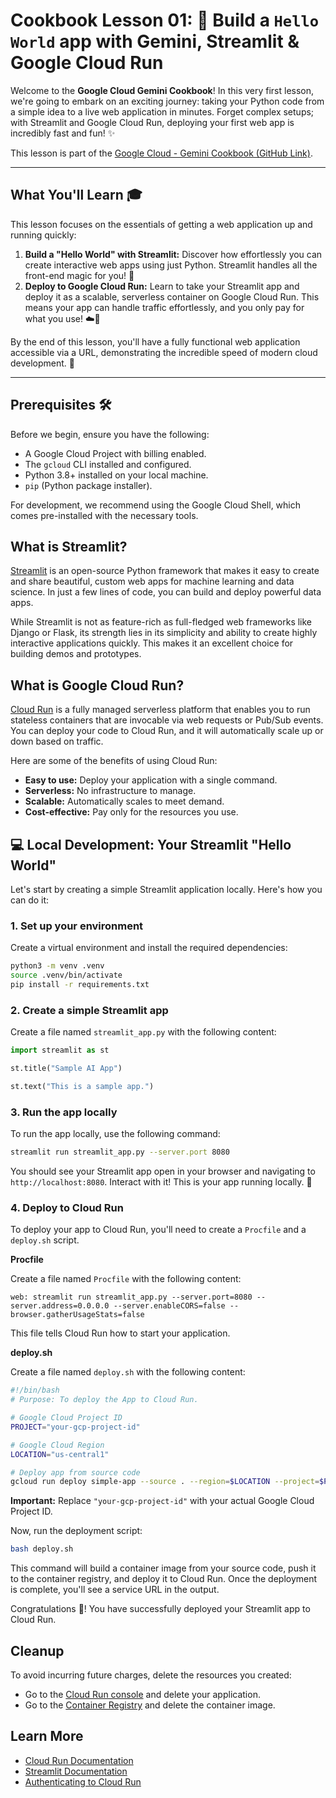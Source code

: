 # Cookbook Lesson 01: 🚀 Build a `Hello World` app with Gemini, Streamlit & Google Cloud Run

Welcome to the **Google Cloud Gemini Cookbook**! In this very first lesson,
we're going to embark on an exciting journey: taking your Python code from a
simple idea to a live web application in minutes. Forget complex setups; with
Streamlit and Google Cloud Run, deploying your first web app is incredibly fast
and fun! ✨

This lesson is part of the [Google Cloud - Gemini Cookbook (GitHub Link)](https://github.com/msampathkumar/msampathkumar.github.io/tree/master/docs/google-cloud-gemini-cookbook/).

______________________________________________________________________

## What You'll Learn 🎓

This lesson focuses on the essentials of getting a web application up and
running quickly:

1. **Build a "Hello World" with Streamlit:** Discover how effortlessly you can
   create interactive web apps using just Python. Streamlit handles all the
   front-end magic for you! 🐍
1. **Deploy to Google Cloud Run:** Learn to take your Streamlit app and deploy
   it as a scalable, serverless container on Google Cloud Run. This means your
   app can handle traffic effortlessly, and you only pay for what you use! ☁️💸

By the end of this lesson, you'll have a fully functional web application
accessible via a URL, demonstrating the incredible speed of modern cloud
development. 🚀

______________________________________________________________________

## Prerequisites 🛠️

Before we begin, ensure you have the following:

- A Google Cloud Project with billing enabled.
- The `gcloud` CLI installed and configured.
- Python 3.8+ installed on your local machine.
- `pip` (Python package installer).

For development, we recommend using the Google Cloud Shell, which comes
pre-installed with the necessary tools.

## What is Streamlit?

[Streamlit](https://streamlit.io/) is an open-source Python framework that
makes it easy to create and share beautiful, custom web apps for machine
learning and data science. In just a few lines of code, you can build and
deploy powerful data apps.

While Streamlit is not as feature-rich as full-fledged web frameworks like
Django or Flask, its strength lies in its simplicity and ability to create
highly interactive applications quickly. This makes it an excellent choice for
building demos and prototypes.

## What is Google Cloud Run?

[Cloud Run](https://cloud.google.com/run) is a fully managed serverless
platform that enables you to run stateless containers that are invocable via
web requests or Pub/Sub events. You can deploy your code to Cloud Run, and it
will automatically scale up or down based on traffic.

Here are some of the benefits of using Cloud Run:

- **Easy to use:** Deploy your application with a single command.
- **Serverless:** No infrastructure to manage.
- **Scalable:** Automatically scales to meet demand.
- **Cost-effective:** Pay only for the resources you use.

## 💻 Local Development: Your Streamlit "Hello World"

Let's start by creating a simple Streamlit application locally. Here's how you
can do it:

### 1. Set up your environment

Create a virtual environment and install the required dependencies:

```bash
python3 -m venv .venv
source .venv/bin/activate
pip install -r requirements.txt
```

### 2. Create a simple Streamlit app

Create a file named `streamlit_app.py` with the following content:

```python
import streamlit as st

st.title("Sample AI App")

st.text("This is a sample app.")
```

### 3. Run the app locally

To run the app locally, use the following command:

```bash
streamlit run streamlit_app.py --server.port 8080
```

You should see your Streamlit app open in your browser and navigating to
`http://localhost:8080`. Interact with it! This is your app running locally. 🚀

### 4. Deploy to Cloud Run

To deploy your app to Cloud Run, you'll need to create a `Procfile` and a
`deploy.sh` script.

**Procfile**

Create a file named `Procfile` with the following content:

```
web: streamlit run streamlit_app.py --server.port=8080 --server.address=0.0.0.0 --server.enableCORS=false --browser.gatherUsageStats=false
```

This file tells Cloud Run how to start your application.

**deploy.sh**

Create a file named `deploy.sh` with the following content:

```bash
#!/bin/bash
# Purpose: To deploy the App to Cloud Run.

# Google Cloud Project ID
PROJECT="your-gcp-project-id"

# Google Cloud Region
LOCATION="us-central1"

# Deploy app from source code
gcloud run deploy simple-app --source . --region=$LOCATION --project=$PROJECT --allow-unauthenticated
```

**Important:** Replace `"your-gcp-project-id"` with your actual Google Cloud
Project ID.

Now, run the deployment script:

```bash
bash deploy.sh
```

This command will build a container image from your source code, push it to the
container registry, and deploy it to Cloud Run. Once the deployment is
complete, you'll see a service URL in the output.

Congratulations 🎉! You have successfully deployed your Streamlit app to Cloud
Run.

## Cleanup

To avoid incurring future charges, delete the resources you created:

- Go to the [Cloud Run console](https://console.cloud.google.com/run) and
  delete your application.
- Go to the [Container Registry](https://console.cloud.google.com/gcr) and
  delete the container image.

## Learn More

- [Cloud Run Documentation](https://cloud.google.com/run/docs)
- [Streamlit Documentation](https://docs.streamlit.io/)
- [Authenticating to Cloud Run](https://cloud.google.com/run/docs/authenticating/overview)
